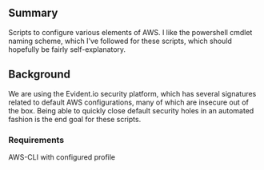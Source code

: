## Summary

Scripts to configure various elements of AWS.  I like the powershell cmdlet naming scheme, which I've followed for these scripts, which should hopefully be fairly self-explanatory.
 
## Background

We are using the Evident.io security platform, which has several signatures related to default AWS configurations, many of which are insecure out of the box.  Being able to quickly close default security holes in an automated fashion is the end goal for these scripts.
 
### Requirements

AWS-CLI with configured profile

